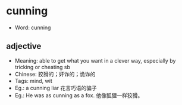 # cunning

- Word: cunning

## adjective

- Meaning: able to get what you want in a clever way, especially by tricking or cheating sb
- Chinese: 狡猾的；奸诈的；诡诈的
- Tags: mind, wit
- Eg.: a cunning liar 花言巧语的骗子
- Eg.: He was as cunning as a fox. 他像狐狸一样狡猾。


